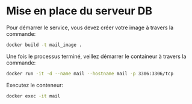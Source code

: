 # Mise en place du serveur DB

Pour démarrer le service, vous devez créer votre image à travers la commande:
```bash
docker build -t mail_image .
```
Une fois le processus terminé, veillez démarrer le containeur à travers la commande:
```bash
docker run -it -d --name mail --hostname mail -p 3306:3306/tcp
```
Executez le conteneur:
```bash
docker exec -it mail
```
